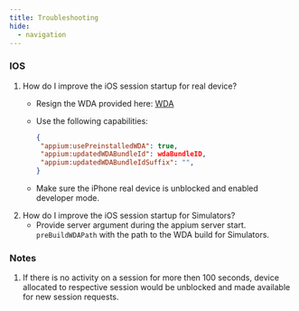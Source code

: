 ```yaml
---
title: Troubleshooting
hide:
  - navigation
---
```


### IOS

1. How do I improve the iOS session startup for real device?
    - Resign the WDA provided here: [WDA]()
    - Use the following capabilities:
   
      ```json
      {
       "appium:usePreinstalledWDA": true,
       "appium:updatedWDABundleId": wdaBundleID,
       "appium:updatedWDABundleIdSuffix": "",
      }
      ```
      
    - Make sure the iPhone real device is unblocked and enabled developer mode.
2. How do I improve the iOS session startup for Simulators?
    - Provide server argument during the appium server start. `preBuildWDAPath` with the path to the WDA build for Simulators.
### Notes
1. If there is no activity on a session for more then 100 seconds, device allocated to respective session would be unblocked and made available for new session requests.
